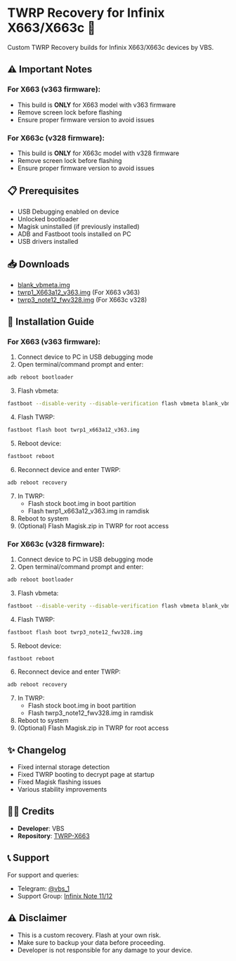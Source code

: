 # TWRP Recovery for Infinix X663/X663c 📱

Custom TWRP Recovery builds for Infinix X663/X663c devices by VBS.

## ⚠️ Important Notes

### For X663 (v363 firmware):
- This build is **ONLY** for X663 model with v363 firmware
- Remove screen lock before flashing
- Ensure proper firmware version to avoid issues

### For X663c (v328 firmware):
- This build is **ONLY** for X663c model with v328 firmware
- Remove screen lock before flashing
- Ensure proper firmware version to avoid issues

## 📋 Prerequisites

- USB Debugging enabled on device
- Unlocked bootloader
- Magisk uninstalled (if previously installed)
- ADB and Fastboot tools installed on PC
- USB drivers installed

## 📥 Downloads

- [blank_vbmeta.img](blank_vbmeta.img)
- [twrp1_X663a12_v363.img](twrp1_X663a12_v363.img) (For X663 v363)
- [twrp3_note12_fwv328.img](twrp3_note12_fwv328.img) (For X663c v328)

## 📱 Installation Guide

### For X663 (v363 firmware):

1. Connect device to PC in USB debugging mode
2. Open terminal/command prompt and enter:
```bash
adb reboot bootloader
```
3. Flash vbmeta:
```bash
fastboot --disable-verity --disable-verification flash vbmeta blank_vbmeta.img
```
4. Flash TWRP:
```bash
fastboot flash boot twrp1_x663a12_v363.img
```
5. Reboot device:
```bash
fastboot reboot
```
6. Reconnect device and enter TWRP:
```bash
adb reboot recovery
```
7. In TWRP:
   - Flash stock boot.img in boot partition
   - Flash twrp1_x663a12_v363.img in ramdisk
8. Reboot to system
9. (Optional) Flash Magisk.zip in TWRP for root access

### For X663c (v328 firmware):

1. Connect device to PC in USB debugging mode
2. Open terminal/command prompt and enter:
```bash
adb reboot bootloader
```
3. Flash vbmeta:
```bash
fastboot --disable-verity --disable-verification flash vbmeta blank_vbmeta.img
```
4. Flash TWRP:
```bash
fastboot flash boot twrp3_note12_fwv328.img
```
5. Reboot device:
```bash
fastboot reboot
```
6. Reconnect device and enter TWRP:
```bash
adb reboot recovery
```
7. In TWRP:
   - Flash stock boot.img in boot partition
   - Flash twrp3_note12_fwv328.img in ramdisk
8. Reboot to system
9. (Optional) Flash Magisk.zip in TWRP for root access

## ✨ Changelog

- Fixed internal storage detection
- Fixed TWRP booting to decrypt page at startup
- Fixed Magisk flashing issues
- Various stability improvements

## 👨‍💻 Credits

- **Developer**: VBS
- **Repository**: [TWRP-X663](https://github.com/vbs/TWRP-X663)

## 📞 Support

For support and queries:
- Telegram: [@vbs_1](https://t.me/vbs_1)
- Support Group: [Infinix Note 11/12](https://t.me/infinix_note_11_12)

## ⚠️ Disclaimer

- This is a custom recovery. Flash at your own risk.
- Make sure to backup your data before proceeding.
- Developer is not responsible for any damage to your device.
